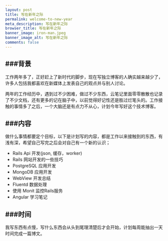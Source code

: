 ```yaml
---
layout: post
title: 写在新年之际
permalink: welcome-to-new-year
meta_description: 写在新年之际
browser_title: 写在新年之际
banner_image: iron-man.jpeg
banner_image_alt: 写在新年之际
comments: false
---
```


###背景
---

工作两年多了，正好赶上了新时代的脚步，现在写独立博客的人确实越来越少了，许多人包括我都喜欢在新媒体上发表自己的观点并与别人讨论。

两年的工作经历中，遇到过不少困难，做过不少东西，云笔记里面零零散散也记录了不少文档，还有更多的记在脑子中，以前觉得好记性还是胜过烂笔头的。工作接触的事情多了之后，一个大脑还是有点力不从心，计划今年写好这个技术博客。

###内容
---

做什么事情都要定个目标，以下是计划写的内容，都是工作以来接触到的东西，有浅有深，希望自己写完之后会对自己有一个新的认识；

* Rails Api 开发(json, 缓存，worker)
* Rails 网站开发的一些技巧
* PostgreSQL 应用开发
* MongoDB 应用开发
* WebView 开发总结
* Fluentd 数据处理
* 使用 Monit 监控Rails服务
* Angular 学习笔记


###时间
---

我写东西有点慢，写什么东西会从头到尾理清楚后才会开始，计划每周能抽出一天时间完成一篇博文。
